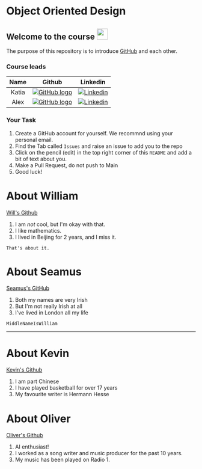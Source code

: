 # Object Oriented Design

## Welcome to the course <img src="https://github.com/TheDudeThatCode/TheDudeThatCode/blob/master/Assets/Hi.gif" width="29px">

The purpose of this repository is to introduce [GitHub](https://docs.github.com/en) and each other.

### Course leads

| Name |                                                       Github                                                                                                      |                                   Linkedin                                    |
| :------: | :----------------------------------------------------------------------------------------------: | :--------------------------------------------------------------------------: |
|   Katia |   [![GitHub logo](https://cdn4.iconfinder.com/data/icons/iconsimple-logotypes/512/github-16.png)](https://github.com/missKatiaPunter)   |   [![Linkedin](https://www.linkedin.com/favicon.ico)](https://www.linkedin.com/in/katia-punter-6313ba177/)  |                                                                              |
| Alex | [![GitHub logo](https://cdn4.iconfinder.com/data/icons/iconsimple-logotypes/512/github-16.png)](https://github.com/alexcasper)  | [![Linkedin](https://www.linkedin.com/favicon.ico)](https://www.linkedin.com/in/alexcaspercline/)  |

### Your Task

1. Create a GitHub account for yourself. We recommnd using your personal email.
2. Find the Tab called `Issues` and raise an issue to add you to the repo
3. Click on the pencil (edit) in the top right corner of this `README` and add a bit of text about you.
4. Make a Pull Request, do not push to Main
5. Good luck!

# About William

[Will's Github](https://github.com/Fir3atWillBA)

1. I am *not* cool, but I'm okay with that.
2. I like mathematics. 
3. I lived in Beijing for 2 years, and I miss it. 

`That's about it.`

# About Seamus

[Seamus's GitHub](https://github.com/SeamusConlon)

1. Both my names are very Irish
2. But I'm not really Irish at all
3. I've lived in London all my life

`MiddleNameIsWilliam`

---

# About Kevin

[Kevin's Github](https://github.com/kevinlh97)

1. I am part Chinese
2. I have played basketball for over 17 years
3. My favourite writer is Hermann Hesse

# About Oliver

[Oliver's Github](https://github.com/Officer0)

1. AI enthusiast!
2. I worked as a song writer and music producer for the past 10 years. 
3. My music has been played on Radio 1.

